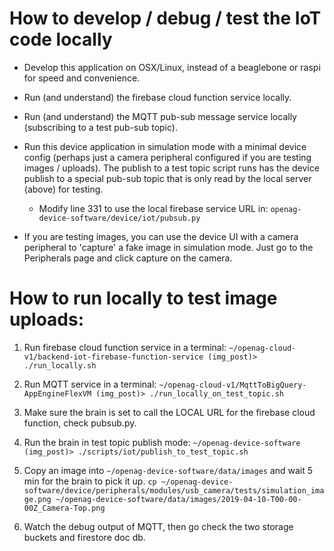 # How to develop / debug / test the IoT code locally

- Develop this application on OSX/Linux, instead of a beaglebone or raspi for speed and convenience.

- Run (and understand) the firebase cloud function service locally. 

- Run (and understand) the MQTT pub-sub message service locally (subscribing to a test pub-sub topic).

- Run this device application in simulation mode with a minimal device config (perhaps just a camera peripheral configured if you are testing images / uploads).  The publish to a test topic script runs has the device publish to a special pub-sub topic that is only read by the local server (above) for testing.
  - Modify line 331 to use the local firebase service URL in: `openag-device-software/device/iot/pubsub.py`

- If you are testing images, you can use the device UI with a camera peripheral to 'capture' a fake image in simulation mode.  Just go to the Peripherals page and click capture on the camera.


# How to run locally to test image uploads:
1. Run firebase cloud function service in a terminal: 
`~/openag-cloud-v1/backend-iot-firebase-function-service (img_post)> ./run_locally.sh`

2. Run MQTT service in a terminal:
`~/openag-cloud-v1/MqttToBigQuery-AppEngineFlexVM (img_post)> ./run_locally_on_test_topic.sh`

3. Make sure the brain is set to call the LOCAL URL for the firebase cloud function, check pubsub.py.

4. Run the brain in test topic publish mode:
`~/openag-device-software (img_post)> ./scripts/iot/publish_to_test_topic.sh`

5. Copy an image into `~/openag-device-software/data/images` and wait 5 min for the brain to pick it up.
`cp ~/openag-device-software/device/peripherals/modules/usb_camera/tests/simulation_image.png ~/openag-device-software/data/images/2019-04-10-T00-00-00Z_Camera-Top.png`

6. Watch the debug output of MQTT, then go check the two storage buckets and firestore doc db.



